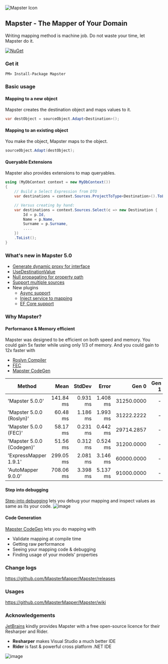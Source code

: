 ![Mapster Icon](https://cloud.githubusercontent.com/assets/5763993/26522718/d16f3e42-4330-11e7-9b78-f8c7402624e7.png)

## Mapster - The Mapper of Your Domain
Writing mapping method is machine job. Do not waste your time, let Mapster do it.

[![NuGet](https://img.shields.io/nuget/v/Mapster.svg)](https://www.nuget.org/packages/Mapster)

### Get it
```
PM> Install-Package Mapster
```

### Basic usage
#### Mapping to a new object
Mapster creates the destination object and maps values to it.

```csharp
var destObject = sourceObject.Adapt<Destination>();
```

#### Mapping to an existing object
You make the object, Mapster maps to the object.

```csharp
sourceObject.Adapt(destObject);
```

#### Queryable Extensions
Mapster also provides extensions to map queryables.

```csharp
using (MyDbContext context = new MyDbContext())
{
    // Build a Select Expression from DTO
    var destinations = context.Sources.ProjectToType<Destination>().ToList();

    // Versus creating by hand:
    var destinations = context.Sources.Select(c => new Destination {
        Id = p.Id,
        Name = p.Name,
        Surname = p.Surname,
        ....
    })
    .ToList();
}
```

### What's new in Mapster 5.0
- [Generate dynamic proxy for interface](https://github.com/MapsterMapper/Mapster/blob/master/src/Mapster.Tests/WhenMappingToInterface.cs)
- [UseDestinationValue](https://github.com/MapsterMapper/Mapster/wiki/Mapping-readonly-prop)
- [Null propagating for property path](https://github.com/MapsterMapper/Mapster/wiki/Custom-mapping#null-propagation)
- [Support multiple sources](https://github.com/MapsterMapper/Mapster/wiki/Custom-mapping#multiple-sources)
- New plugins
  - [Async support](https://github.com/MapsterMapper/Mapster/wiki/Async)
  - [Inject service to mapping](https://github.com/MapsterMapper/Mapster/wiki/Dependency-Injection)
  - [EF Core support](https://github.com/MapsterMapper/Mapster/wiki/EF-6-&-EF-Core)

### Why Mapster?
#### Performance & Memory efficient
Mapster was designed to be efficient on both speed and memory. You could gain 5x faster while using only 1/3 of memory.
And you could gain to 12x faster with
- [Roslyn Compiler](https://github.com/MapsterMapper/Mapster/wiki/Debugging)
- [FEC](https://github.com/MapsterMapper/Mapster/wiki/FastExpressionCompiler)
- [Mapster CodeGen](https://github.com/MapsterMapper/Mapster/wiki/CodeGen)

|                    Method |           Mean |       StdDev |        Error |       Gen 0 | Gen 1 | Gen 2 |  Allocated |
|-------------------------- |---------------:|-------------:|-------------:|------------:|------:|------:|-----------:|
|           'Mapster 5.0.0' | 141.84 ms | 0.931 ms | 1.408 ms | 31250.0000 |     - |     - | 125.12 MB |
|  'Mapster 5.0.0 (Roslyn)' |  60.48 ms | 1.186 ms | 1.993 ms | 31222.2222 |     - |     - | 125.12 MB |
|     'Mapster 5.0.0 (FEC)' |  58.17 ms | 0.231 ms | 0.442 ms | 29714.2857 |     - |     - | 119.02 MB |
| 'Mapster 5.0.0 (Codegen)' |  51.56 ms | 0.312 ms | 0.524 ms | 31200.0000 |     - |     - | 125.12 MB |
|     'ExpressMapper 1.9.1' | 299.05 ms | 2.081 ms | 3.146 ms | 60000.0000 |     - |     - | 241.85 MB |
|        'AutoMapper 9.0.0' | 708.06 ms | 3.398 ms | 5.137 ms | 91000.0000 |     - |     - | 364.69 MB |



#### Step into debugging

[Step-into debugging](https://github.com/MapsterMapper/Mapster/wiki/Debugging) lets you debug your mapping and inspect values as same as its your code.
![image](https://cloud.githubusercontent.com/assets/5763993/26521773/180427b6-431b-11e7-9188-10c01fa5ba5c.png)

#### Code Generation
[Mapster CodeGen](https://github.com/MapsterMapper/Mapster/wiki/CodeGen) lets you do mapping with
- Validate mapping at compile time
- Getting raw performance
- Seeing your mapping code & debugging
- Finding usage of your models' properties

### Change logs
https://github.com/MapsterMapper/Mapster/releases

### Usages
https://github.com/MapsterMapper/Mapster/wiki

### Acknowledgements

[JetBrains](https://www.jetbrains.com/?from=Mapster) kindly provides Mapster with a free open-source licence for their Resharper and Rider.
- **Resharper** makes Visual Studio a much better IDE
- **Rider** is fast & powerful cross platform .NET IDE

![image](https://upload.wikimedia.org/wikipedia/commons/thumb/1/1a/JetBrains_Logo_2016.svg/121px-JetBrains_Logo_2016.svg.png)
